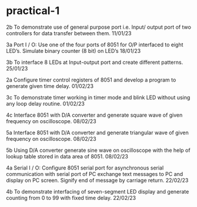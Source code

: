 # practical-1
2b	To demonstrate use of general purpose port i.e. Input/ output port of two controllers for data transfer between them.
	11/01/23
  
  
3a	Port I / O: Use one of the four ports of 8051 for O/P interfaced to eight LED’s. Simulate binary counter (8 bit) on LED’s
	18/01/23
  
  
3b	To interface 8 LEDs at Input-output port and create different patterns.	25/01/23


2a	Configure timer control registers of 8051 and develop a program to generate given time delay.	01/02/23


3c	To demonstrate timer working in timer mode and blink LED without using any loop delay routine.
	01/02/23


4c	Interface 8051 with D/A converter and generate square wave of given frequency on oscilloscope.
	08/02/23


5a	Interface 8051 with D/A converter and generate triangular wave of given frequency on oscilloscope.
	08/02/23


5b	Using D/A converter generate sine wave on oscilloscope with the help of lookup table stored in data area of 8051.
	08/02/23


4a	Serial I / O: Configure 8051 serial port for asynchronous serial communication with serial port of PC exchange text messages to PC and display on PC screen. Signify end of message by carriage return.
	22/02/23


4b	To demonstrate interfacing of seven-segment LED display and generate counting from 0 to 99 with fixed time delay.
	22/02/23
